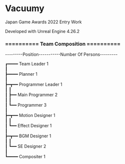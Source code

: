 # Vacuumy

Japan Game Awards 2022 Entry Work

Developed with Unreal Engine 4.26.2

### ========== Team Composition ==========

---------Position-----------Number Of Persons---------
      
┏━━━━ Team Leader                  1<br>
┃<br>
┣━━━━ Planner                      1<br>
┃<br>
┣━┳━━ Programmer Leader            1<br>
┃ ┃<br>
┃ ┣━━ Main Programmer              2<br>
┃ ┃<br>
┃ ┗━━ Programmer                   3<br>
┃<br>
┣━┳━━ Motion Designer              1<br>
┃ ┃<br>
┃ ┗━━ Effect Designer              1<br>
┃<br>
┣━┳━━ BGM Designer                 1<br>
┃ ┃<br>
┃ ┗━━ SE Designer                  2<br>
┃<br>
┗━━━━ Compositer                   1<br>
